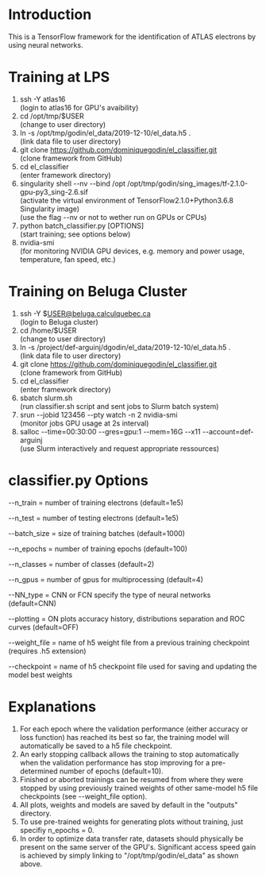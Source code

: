 # Introduction
This is a TensorFlow framework for the identification of ATLAS electrons by using neural networks.


# Training at LPS  
1) ssh -Y atlas16  
(login to atlas16 for GPU's avaibility)	  
2) cd /opt/tmp/$USER  
(change to user directory)  
3) ln -s /opt/tmp/godin/el_data/2019-12-10/el_data.h5 .  
(link data file to user directory)  
4) git clone https://github.com/dominiquegodin/el_classifier.git  
(clone framework from GitHub)  
5) cd el_classifier  
(enter framework directory)
6) singularity shell --nv --bind /opt /opt/tmp/godin/sing_images/tf-2.1.0-gpu-py3_sing-2.6.sif  
(activate the virtual environment of TensorFlow2.1.0+Python3.6.8 Singularity image)  
(use the flag --nv or not to wether run on GPUs or CPUs)
7) python batch_classifier.py [OPTIONS]  
(start training; see options below)
8) nvidia-smi  
(for monitoring NVIDIA GPU devices, e.g. memory and power usage, temperature, fan speed, etc.)


# Training on Beluga Cluster
1) ssh -Y $USER@beluga.calculquebec.ca  
(login to Beluga cluster)	  
2) cd /home/$USER  
(change to user directory)  
3) ln -s /project/def-arguinj/dgodin/el_data/2019-12-10/el_data.h5 .  
(link data file to user directory)  
4) git clone https://github.com/dominiquegodin/el_classifier.git  
(clone framework from GitHub)  
5) cd el_classifier  
(enter framework directory)  
6) sbatch slurm.sh  
(run classifier.sh script and sent jobs to Slurm batch system)  
7) srun --jobid 123456 --pty watch -n 2 nvidia-smi  
(monitor jobs GPU usage at 2s interval)  
8) salloc --time=00:30:00 --gres=gpu:1 --mem=16G --x11 --account=def-arguinj  
(use Slurm interactively and request appropriate ressources)


# classifier.py Options
--n_train     = number of training electrons (default=1e5)

--n_test      = number of testing electrons (default=1e5)

--batch_size  = size of training batches (default=1000)

--n_epochs    = number of training epochs (default=100)

--n_classes   = number of classes (default=2)

--n_gpus      = number of gpus for multiprocessing (default=4)

--NN_type     = CNN or FCN specify the type of neural networks (default=CNN)

--plotting    = ON plots accuracy history, distributions separation and ROC curves (default=OFF)

--weight_file = name of h5 weight file from a previous training checkpoint (requires .h5 extension)  

--checkpoint  = name of h5 checkpoint file used for saving and updating the model best weights


# Explanations
1) For each epoch where the validation performance (either accuracy or loss function) has reached its best so far, the training model will automatically be saved to a h5 file checkpoint. 
2) An early stopping callback allows the training to stop automatically when the validation performance has stop improving for a pre-determined number of epochs (default=10).  
3) Finished or aborted trainings can be resumed from where they were stopped by using previously trained weights of other same-model
h5 file checkpoints (see --weight_file option).
4) All plots, weights and models are saved by default in the "outputs" directory.
5) To use pre-trained weights for generating plots without training, just specifiy n_epochs = 0.
6) In order to optimize data transfer rate, datasets should physically be present on the same server of the GPU's. Significant access speed gain is achieved by simply linking to "/opt/tmp/godin/el_data" as shown above. 
